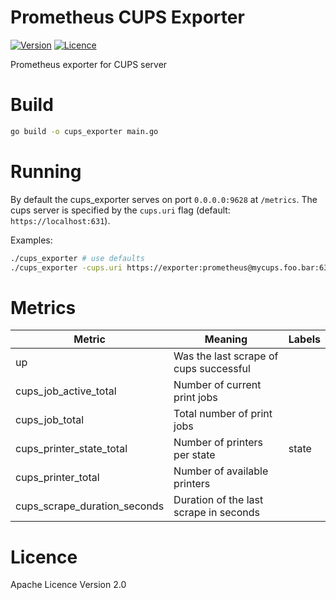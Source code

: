 # Prometheus CUPS Exporter

[![Version](https://img.shields.io/github/release-pre/phin1x/cups_exporter.svg)](https://github.com/phin1x/cups_exporter/releases/tag/v1.0.0)
[![Licence](https://img.shields.io/github/license/phin1x/cups_exporter.svg)](https://github.com/phin1x/cups_exporter/blob/master/LICENSE)

Prometheus exporter for CUPS server

# Build

```bash
go build -o cups_exporter main.go
```

# Running

By default the cups_exporter serves on port `0.0.0.0:9628` at `/metrics`. The cups server is specified by the `cups.uri` flag (default: `https://localhost:631`).

Examples:
```bash
./cups_exporter # use defaults
./cups_exporter -cups.uri https://exporter:prometheus@mycups.foo.bar:631 # scrape remote server with basic auth
```

# Metrics

| Metric | Meaning | Labels |
| ------ | ------- | ------ |
| up | Was the last scrape of cups successful | |
| cups_job_active_total | Number of current print jobs | |
| cups_job_total | Total number of print jobs | |
| cups_printer_state_total | Number of printers per state | state |
| cups_printer_total | Number of available printers | |
| cups_scrape_duration_seconds |  Duration of the last scrape in seconds | |

# Licence

Apache Licence Version 2.0
